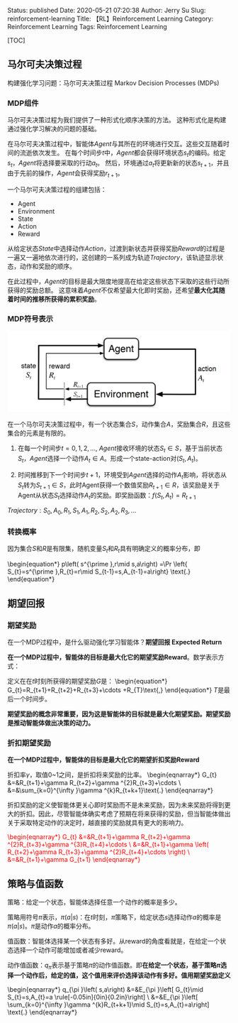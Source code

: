 Status: published
Date: 2020-05-21 07:20:38
Author: Jerry Su
Slug: reinforcement-learning
Title: 【RL】Reinforcement Learning
Category: Reinforcement Learning 
Tags: Reinforcement Learning 

[TOC]

## 马尔可夫决策过程
构建强化学习问题：马尔可夫决策过程 Markov Decision Processes (MDPs) 

### MDP组件
马尔可夫决策过程为我们提供了一种形式化顺序决策的方法。 这种形式化是构建通过强化学习解决的问题的基础。

在马尔可夫决策过程中，智能体$Agent$与其所在的环境进行交互。这些交互随着时间的流逝依次发生。 在每个时间步$t$中，$Agent$都会获得环境状态$s_t$的编码。给定$s_t$，$Agent$将选择要采取的行动$a_t$。 然后，环境通过$a_t$将更新新的状态$s_{t+1}$，并且由于先前的操作，$Agent$会获得奖励$r_{t+1}$。

一个马尔可夫决策过程的组建包括：

- Agent
- Environment
- State
- Action
- Reward

从给定状态$State$中选择动作$Action$，过渡到新状态并获得奖励$Reward$的过程是一遍又一遍地依次进行的，这创建的一系列成为轨迹$Trajectory$，该轨迹显示状态，动作和奖励的顺序。

在此过程中，$Agent$的目标是最大限度地提高在给定这些状态下采取的这些行动所获得的奖励总额。 这意味着$Agent$不仅希望最大化即时奖励，还希望**最大化其随着时间的推移所获得的累积奖励**。

### MDP符号表示
![mdp](../images/RL/MDP-diagram.png)

在一个马尔可夫决策过程中，有一个状态集合$S$，动作集合$A$，奖励集合$R$，且这些集合的元素是有限的。

1. 在每一个时间步$t = 0, 1, 2, ...$, $Agent$接收环境的状态$S_t \in S$，基于当前状态$S_t$，$Agent$选择一个动作$A_t \in A$。形成一个state-action对($S_t, A_t$)。

2. 时间推移到下一个时间步$t + 1$，环境受到$Agent$选择的动作$A_t$影响，将状态从$S_t$转为$S_{t+1} \in S$，此时Agent获得一个数值奖励$R_{t+1} \in R$，该奖励是关于Agent从状态$S_t$选择动作$A_t$的奖励。即奖励函数：$f(S_t, A_t) = R_{t+1}$

$Trajectory: S_0, A_0, R_1, S_1, A_1, R_2, S_2, A_2, R_3, ...$

### 转换概率
因为集合$S$和$R$是有限集，随机变量$S_t$和$R_t$具有明确定义的概率分布，即

\begin{equation*} p\left( s^{\prime },r\mid s,a\right) =\Pr \left\{ S_{t}=s^{\prime },R_{t}=r\mid S_{t-1}=s,A_{t-1}=a\right\} \text{.} \end{equation*}

## 期望回报
### 期望奖励
在一个MDP过程中，是什么驱动强化学习智能体？**期望回报 Expected Return**

**在一个MDP过程中，智能体的目标是最大化它的期望奖励Reward**。数学表示方式：

定义在在$t$时刻所获得的期望奖励$G$是： \begin{equation*} G_{t}=R_{t+1}+R_{t+2}+R_{t+3}+\cdots +R_{T}\text{,} \end{equation*}  $T$是最后一个时间步。

**期望奖励的概念非常重要，因为这是智能体的目标就是最大化期望奖励。期望奖励是推动智能体做出决策的动力。**

### 折扣期望奖励
**在一个MDP过程中，智能体的目标是最大化它的期望折扣奖励Reward**

折扣率$\gamma$，取值0~1之间，是折扣将来奖励的比率。  \begin{eqnarray*} G_{t} &=&R_{t+1}+\gamma R_{t+2}+\gamma ^{2}R_{t+3}+\cdots \\ &=&\sum_{k=0}^{\infty }\gamma ^{k}R_{t+k+1}\text{.} \end{eqnarray*}

折扣奖励的定义使智能体更关心即时奖励而不是未来奖励，因为未来奖励将得到更大的折扣。因此，尽管智能体确实考虑了预期在将来获得的奖励，但当智能体做出关于采取特定动作的决定时，越直接的奖励就具有更大的影响力。

<font color=red>\begin{eqnarray*} G_{t} &=&R_{t+1}+\gamma R_{t+2}+\gamma ^{2}R_{t+3}+\gamma ^{3}R_{t+4}+\cdots \\ &=&R_{t+1}+\gamma \left( R_{t+2}+\gamma R_{t+3}+\gamma ^{2}R_{t+4}+\cdots \right) \\ &=&R_{t+1}+\gamma G_{t+1} \end{eqnarray*}</font>

## 策略与值函数

策略：给定一个状态，智能体选择任意一个动作的概率是多少。

策略用符号$\pi$表示，$\pi(a|s)$：在$t$时刻，$\pi$策略下，给定状态$s$选择动作$a$的概率是$\pi(a|s)$。$\pi$是动作$a$的概率分布。


值函数：智能体选择某一个状态有多好。从reward的角度看就是，在给定一个状态选择一个动作可能增加或者减少reward。

动作值函数：$q_\pi$表示基于策略$\pi$的动作值函数。即**在给定一个状态，基于策略$\pi$选择一个动作后，给定的值，这个值用来评价选择该动作有多好。值用期望奖励定义**

\begin{eqnarray*} q_{\pi }\left( s,a\right) &=&E_{\pi }\left[ G_{t}\mid S_{t}=s,A_{t}=a \rule[-0.05in]{0in}{0.2in}\right] \\ &=&E_{\pi }\left[ \sum_{k=0}^{\infty }\gamma ^{k}R_{t+k+1}\mid S_{t}=s,A_{t}=a\right] \text{.} \end{eqnarray*}

